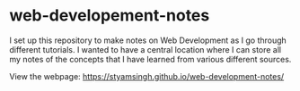 # web-developement-notes

I set up this repository to make notes on Web Development as I go through different tutorials. I wanted to have a central location where I can store all my notes of the concepts that I have learned from various different sources.

View the webpage: https://styamsingh.github.io/web-development-notes/
